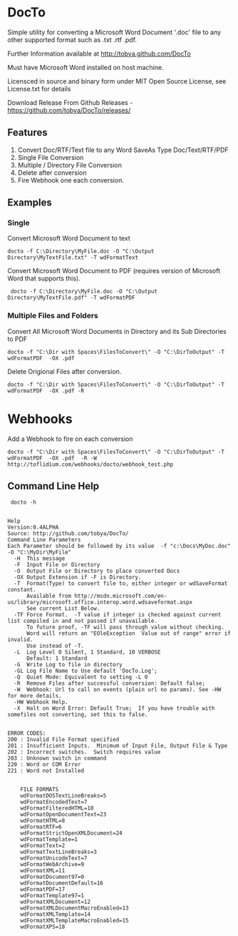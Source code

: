 # DocTo

Simple utility for converting a Microsoft Word Document '.doc' file to any other supported format 
such as .txt .rtf .pdf.  

Further Information available at http://tobya.github.com/DocTo

Must have Microsoft Word installed on host machine.

Licensced in source and binary form under MIT Open Source License, see License.txt for details

Download Release From Github Releases - https://github.com/tobya/DocTo/releases/

## Features

  1. Convert Doc/RTF/Text file to any Word SaveAs Type Doc/Text/RTF/PDF
  1. Single File Conversion
  1. Multiple / Directory File Conversion
  1. Delete after conversion
  1. Fire Webhook one each conversion.
  

## Examples

### Single

Convert Microsoft Word Document to text

    docto -f C:\Directory\MyFile.doc -O "C:\Output Directory\MyTextFile.txt" -T wdFormatText

Convert Microsoft Word Document to PDF (requires version of Microsoft Word that supports this).

     docto -f C:\Directory\MyFile.doc -O "C:\Output Directory\MyTextFile.pdf" -T wdFormatPDF

### Multiple Files and Folders

Convert All Microsoft Word Documents in Directory and its Sub Directories to PDF

    docto -f "C:\Dir with Spaces\FilesToConvert\" -O "C:\DirToOutput" -T wdFormatPDF  -OX .pdf

Delete Origional Files after conversion.

    docto -f "C:\Dir with Spaces\FilesToConvert\" -O "C:\DirToOutput" -T wdFormatPDF  -OX .pdf -R

Webhooks
========

Add a Webhook to fire on each conversion

    docto -f "C:\Dir with Spaces\FilesToConvert\" -O "C:\DirToOutput" -T wdFormatPDF  -OX .pdf  -R -W http://toflidium.com/webhooks/docto/webhook_test.php


## Command Line Help

     docto -h


	Help
	Version:0.4ALPHA
	Source: http://github.com/tobya/DocTo/
	Command Line Parameters
	Each Parameter should be followed by its value  -f "c:\Docs\MyDoc.doc" -O "C:\MyDir\MyFile"
	  -H  This message
	  -F  Input File or Directory
	  -O  Output File or Directory to place converted Docs
	  -OX Output Extension if -F is Directory.
	  -T  Format(Type) to convert file to, either integer or wdSaveFormat constant.
	      Available from http://msdn.microsoft.com/en-us/library/microsoft.office.interop.word.wdsaveformat.aspx
	      See current List Below.
	  -TF Force Format.  -T value if integer is checked against current list compiled in and not passed if unavailable.
	      To future proof, -TF will pass through value without checking.
	      Word will return an "EOleException  Value out of range" error if invalid.
	      Use instead of -T.
	  -L  Log Level 0 Silent, 1 Standard, 10 VERBOSE
	      Default: 1 Standard
	  -G  Write Log to file in directory
	  -GL Log File Name to Use default 'DocTo.Log';
	  -Q  Quiet Mode: Equivalent to setting -L 0
	  -R  Remove Files after successful conversion: Default false;
	  -W  Webhook: Url to call on events (plain url no params). See -HW for more details.
	  -HW Webhook Help.
	  -X  Halt on Word Error: Default True;  If you have trouble with somefiles not converting, set this to false.
	
	
	ERROR CODES:
	200 : Invalid File Format specified
	201 : Insufficient Inputs.  Minimum of Input File, Output File & Type
	202 : Incorrect switches.  Switch requires value
	203 : Unknown switch in command
	220 : Word or COM Error
	221 : Word not Installed


        FILE FORMATS
        wdFormatDOSTextLineBreaks=5
        wdFormatEncodedText=7
        wdFormatFilteredHTML=10
        wdFormatOpenDocumentText=23
        wdFormatHTML=8
        wdFormatRTF=6
        wdFormatStrictOpenXMLDocument=24
        wdFormatTemplate=1
        wdFormatText=2
        wdFormatTextLineBreaks=3
        wdFormatUnicodeText=7
        wdFormatWebArchive=9
        wdFormatXML=11
        wdFormatDocument97=0
        wdFormatDocumentDefault=16
        wdFormatPDF=17
        wdFormatTemplate97=1
        wdFormatXMLDocument=12
        wdFormatXMLDocumentMacroEnabled=13
        wdFormatXMLTemplate=14
        wdFormatXMLTemplateMacroEnabled=15
        wdFormatXPS=18



